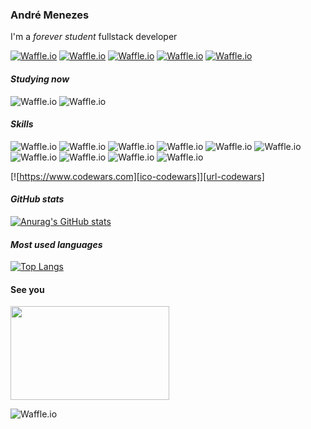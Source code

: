 ### André Menezes
I'm a *forever student* fullstack developer 

[![Waffle.io](https://img.shields.io/badge/Feel-0A66C2?logo=linkedin&color=blue)][1]
[![Waffle.io](https://img.shields.io/badge/free-25D366?logo=whatsapp&logoColor=white)][2]
[![Waffle.io](https://img.shields.io/badge/to-1DA1F2?logo=twitter&logoColor=white)][3]
[![Waffle.io](https://img.shields.io/badge/contact-EA4335?logo=gmail&logoColor=white)][4]
[![Waffle.io](https://img.shields.io/badge/me-5865F2?logo=discord&logoColor=white)][5]

#### *Studying now*
![Waffle.io](https://img.shields.io/badge/-react-61DAFB?logo=react&logoColor=black)
![Waffle.io](https://img.shields.io/badge/-solidity-363636?logo=solidity&logoColor=white)


#### *Skills*
![Waffle.io](https://img.shields.io/badge/-ruby-CC0000?logo=ruby&logoColor=white)
![Waffle.io](https://img.shields.io/badge/-rails-900d0d?logo=ruby&logoColor=white)
![Waffle.io](https://img.shields.io/badge/-postgresql-4169E1?logo=postgresql&logoColor=white)
![Waffle.io](https://img.shields.io/badge/-javascript-F7DF1E?logo=javascript&logoColor=black)
![Waffle.io](https://img.shields.io/badge/-html5-E34F26?logo=html5&logoColor=white)
![Waffle.io](https://img.shields.io/badge/-css-1572B6?logo=css3&logoColor=white)
![Waffle.io](https://img.shields.io/badge/-sass-CC6699?logo=sass&logoColor=white)
![Waffle.io](https://img.shields.io/badge/-bootstrap-7952B3?logo=bootstrap&logoColor=white)
![Waffle.io](https://img.shields.io/badge/-heroku-430098?logo=heroku&logoColor=white)
![Waffle.io](https://img.shields.io/badge/-git-F05032?logo=git&logoColor=white)

[![https://www.codewars.com][ico-codewars]][url-codewars]

#### *GitHub stats*
[![Anurag's GitHub stats](https://github-readme-stats.vercel.app/api?username=dedemenezes&count_private=true&show_icons=true&bg_color=1A1B41&icon_color=baff29&title_color=f1ffe7&text_color=c2e7da)](https://github.com/anuraghazra/github-readme-stats)

#### *Most used languages*
[![Top Langs](https://github-readme-stats.vercel.app/api/top-langs/?username=dedemenezes&layout=compact&bg_color=1A1B41&icon_color=baff29&title_color=f1ffe7&text_color=c2e7da)](https://github.com/anuraghazra/github-readme-stats)

#### See you
<img src="https://media.giphy.com/media/losUltlOnYUW4/giphy.gif" width="254px" height="150px">

![Waffle.io](https://img.shields.io/badge/dynamic/json?color=%231a1b41&label=Profile.%20created_at&query=created_at&url=https%3A%2F%2Fapi.github.com%2Fusers%2Fdedemenezes)


<!--
**dedemenezes/dedemenezes** is a ✨ _special_ ✨ repository because its `README.md` (this file) appears on your GitHub profile.

Here are some ideas to get you started:

- 🔭 I’m currently working on ...
- 🌱 I’m currently learning ...
- 👯 I’m looking to collaborate on ...
- 🤔 I’m looking for help with ...
- 💬 Ask me about ...
- 📫 How to reach me: ...
- 😄 Pronouns: ...
- ⚡ Fun fact: ...
-->

[1]: http://www.linkedin.com/in/andre-menezes-developer
[2]: https://api.whatsapp.com/send?phone=5521972614293
[3]: https://twitter.com/dedemenezes_
[4]: mailto:dev.andremenezes@gmail.com
[5]: https://discord.com/users/824855867844853790
[ico-codewars]: https://www.codewars.com/users/dedemenezes/badges/micro
[url-codewars     ]: https://www.codewars.com/users/dedemenezes

